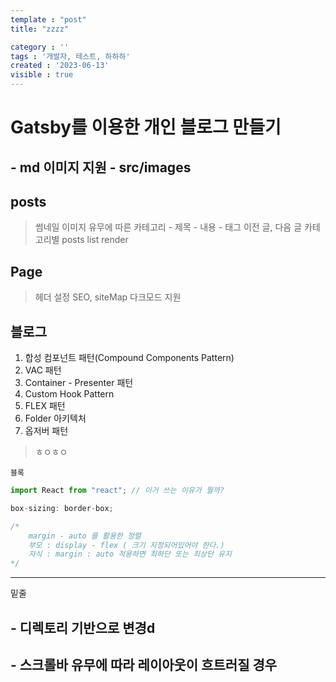 ```yaml
---
template : "post"
title: "zzzz"

category : ''
tags : '개발자, 테스트, 하하하'
created : '2023-06-13'
visible : true
---
```

# Gatsby를 이용한 개인 블로그 만들기

## - md 이미지 지원 - src/images

## posts 
> 썸네일 이미지 유무에 따른
> 카테고리 - 제목 - 내용 - 태그
> 이전 글, 다음 글
> 카테고리별 posts list render

## Page 
> 헤더 설정
> SEO, siteMap
> 다크모드 지원


## 블로그
1. 합성 컴포넌트 패턴(Compound Components Pattern)
2. VAC 패턴
3. Container - Presenter 패턴
3. Custom Hook Pattern
4. FLEX 패턴
5. Folder 아키텍처
6. 옵저버 패턴

> ㅎㅇㅎㅇ

`블록`

``` javascript
import React from "react"; // 이거 쓰는 이유가 뭘까?

box-sizing: border-box;

/* 
    margin - auto 를 활용한 정렬
    부모 : display - flex ( 크기 지정되어있어야 한다.)
    자식 : margin : auto 적용하면 최하단 또는 최상단 유지
*/

```

---

밑줄

## -  디렉토리 기반으로 변경d

## - 스크롤바 유무에 따라 레이아웃이 흐트러질 경우